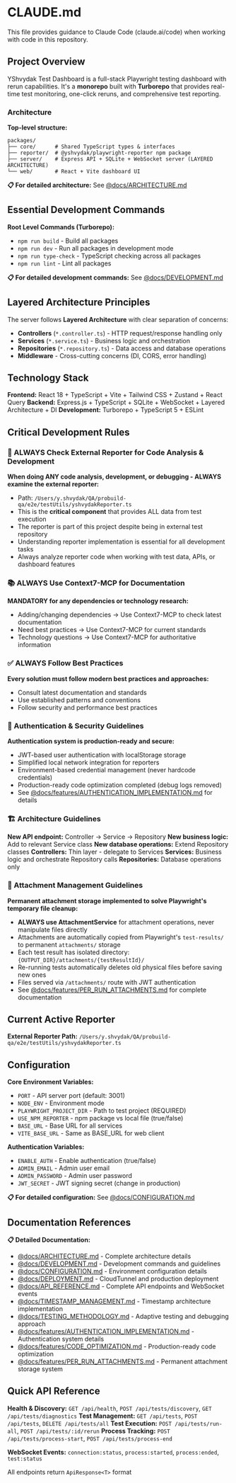 # CLAUDE.md

This file provides guidance to Claude Code (claude.ai/code) when working with code in this repository.

## Project Overview

YShvydak Test Dashboard is a full-stack Playwright testing dashboard with rerun capabilities. It's a **monorepo** built with **Turborepo** that provides real-time test monitoring, one-click reruns, and comprehensive test reporting.

### Architecture

**Top-level structure:**

```
packages/
├── core/      # Shared TypeScript types & interfaces
├── reporter/  # @yshvydak/playwright-reporter npm package
├── server/    # Express API + SQLite + WebSocket server (LAYERED ARCHITECTURE)
└── web/       # React + Vite dashboard UI
```

**📋 For detailed architecture:** See [@docs/ARCHITECTURE.md](docs/ARCHITECTURE.md)

## Essential Development Commands

**Root Level Commands (Turborepo):**
- `npm run build` - Build all packages
- `npm run dev` - Run all packages in development mode
- `npm run type-check` - TypeScript checking across all packages
- `npm run lint` - Lint all packages

**📋 For detailed development commands:** See [@docs/DEVELOPMENT.md](docs/DEVELOPMENT.md)

## Layered Architecture Principles

The server follows **Layered Architecture** with clear separation of concerns:
- **Controllers** (`*.controller.ts`) - HTTP request/response handling only
- **Services** (`*.service.ts`) - Business logic and orchestration
- **Repositories** (`*.repository.ts`) - Data access and database operations
- **Middleware** - Cross-cutting concerns (DI, CORS, error handling)

## Technology Stack

**Frontend:** React 18 + TypeScript + Vite + Tailwind CSS + Zustand + React Query
**Backend:** Express.js + TypeScript + SQLite + WebSocket + Layered Architecture + DI
**Development:** Turborepo + TypeScript 5 + ESLint

## Critical Development Rules

### 🚨 ALWAYS Check External Reporter for Code Analysis & Development

**When doing ANY code analysis, development, or debugging - ALWAYS examine the external reporter:**
- Path: `/Users/y.shvydak/QA/probuild-qa/e2e/testUtils/yshvydakReporter.ts`
- This is the **critical component** that provides ALL data from test execution
- The reporter is part of this project despite being in external test repository
- Understanding reporter implementation is essential for all development tasks
- Always analyze reporter code when working with test data, APIs, or dashboard features

### 📚 ALWAYS Use Context7-MCP for Documentation

**MANDATORY for any dependencies or technology research:**
- Adding/changing dependencies → Use Context7-MCP to check latest documentation
- Need best practices → Use Context7-MCP for current standards
- Technology questions → Use Context7-MCP for authoritative information

### ✅ ALWAYS Follow Best Practices

**Every solution must follow modern best practices and approaches:**
- Consult latest documentation and standards
- Use established patterns and conventions
- Follow security and performance best practices

### 🔐 Authentication & Security Guidelines

**Authentication system is production-ready and secure:**
- JWT-based user authentication with localStorage storage
- Simplified local network integration for reporters
- Environment-based credential management (never hardcode credentials)
- Production-ready code optimization completed (debug logs removed)
- See [@docs/features/AUTHENTICATION_IMPLEMENTATION.md](docs/features/AUTHENTICATION_IMPLEMENTATION.md) for details

### 🏗️ Architecture Guidelines

**New API endpoint:** Controller → Service → Repository
**New business logic:** Add to relevant Service class
**New database operations:** Extend Repository classes
**Controllers:** Thin layer - delegate to Services
**Services:** Business logic and orchestrate Repository calls
**Repositories:** Database operations only

### 📎 Attachment Management Guidelines

**Permanent attachment storage implemented to solve Playwright's temporary file cleanup:**
- **ALWAYS use AttachmentService** for attachment operations, never manipulate files directly
- Attachments are automatically copied from Playwright's `test-results/` to permanent `attachments/` storage
- Each test result has isolated directory: `{OUTPUT_DIR}/attachments/{testResultId}/`
- Re-running tests automatically deletes old physical files before saving new ones
- Files served via `/attachments/` route with JWT authentication
- See [@docs/features/PER_RUN_ATTACHMENTS.md](docs/features/PER_RUN_ATTACHMENTS.md) for complete documentation

## Current Active Reporter

**External Reporter Path:** `/Users/y.shvydak/QA/probuild-qa/e2e/testUtils/yshvydakReporter.ts`

## Configuration

**Core Environment Variables:**
- `PORT` - API server port (default: 3001)
- `NODE_ENV` - Environment mode
- `PLAYWRIGHT_PROJECT_DIR` - Path to test project (REQUIRED)
- `USE_NPM_REPORTER` - npm package vs local file (true/false)
- `BASE_URL` - Base URL for all services
- `VITE_BASE_URL` - Same as BASE_URL for web client

**Authentication Variables:**
- `ENABLE_AUTH` - Enable authentication (true/false)
- `ADMIN_EMAIL` - Admin user email
- `ADMIN_PASSWORD` - Admin user password
- `JWT_SECRET` - JWT signing secret (change in production)

**📋 For detailed configuration:** See [@docs/CONFIGURATION.md](docs/CONFIGURATION.md)

## Documentation References

**📋 Detailed Documentation:**
- [@docs/ARCHITECTURE.md](docs/ARCHITECTURE.md) - Complete architecture details
- [@docs/DEVELOPMENT.md](docs/DEVELOPMENT.md) - Development commands and guidelines
- [@docs/CONFIGURATION.md](docs/CONFIGURATION.md) - Environment configuration details
- [@docs/DEPLOYMENT.md](docs/DEPLOYMENT.md) - CloudTunnel and production deployment
- [@docs/API_REFERENCE.md](docs/API_REFERENCE.md) - Complete API endpoints and WebSocket events
- [@docs/TIMESTAMP_MANAGEMENT.md](docs/TIMESTAMP_MANAGEMENT.md) - Timestamp architecture implementation
- [@docs/TESTING_METHODOLOGY.md](docs/TESTING_METHODOLOGY.md) - Adaptive testing and debugging approach
- [@docs/features/AUTHENTICATION_IMPLEMENTATION.md](docs/features/AUTHENTICATION_IMPLEMENTATION.md) - Authentication system details
- [@docs/features/CODE_OPTIMIZATION.md](docs/features/CODE_OPTIMIZATION.md) - Production-ready code optimization
- [@docs/features/PER_RUN_ATTACHMENTS.md](docs/features/PER_RUN_ATTACHMENTS.md) - Permanent attachment storage system

## Quick API Reference

**Health & Discovery:** `GET /api/health`, `POST /api/tests/discovery`, `GET /api/tests/diagnostics`
**Test Management:** `GET /api/tests`, `POST /api/tests`, `DELETE /api/tests/all`
**Test Execution:** `POST /api/tests/run-all`, `POST /api/tests/:id/rerun`
**Process Tracking:** `POST /api/tests/process-start`, `POST /api/tests/process-end`

**WebSocket Events:** `connection:status`, `process:started`, `process:ended`, `test:status`

All endpoints return `ApiResponse<T>` format
